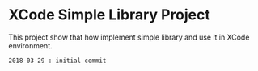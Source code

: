 #  XCode Simple Library Project

This project show that how implement simple library and use it in XCode environment.

```
2018-03-29 : initial commit
```
